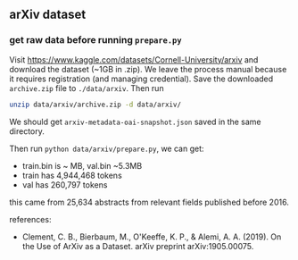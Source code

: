 
## arXiv dataset

### get raw data before running `prepare.py`

Visit https://www.kaggle.com/datasets/Cornell-University/arxiv and download the dataset (~1GB in .zip). We leave the 
process manual because it requires registration (and managing credential).
Save the downloaded `archive.zip` file to `./data/arxiv`. Then run

```bash
unzip data/arxiv/archive.zip -d data/arxiv/ 
```
We should get `arxiv-metadata-oai-snapshot.json` saved in the same directory. 

Then run `python data/arxiv/prepare.py`, we can get:

- train.bin is ~ MB, val.bin ~5.3MB
- train has 4,944,468 tokens
- val has 260,797 tokens

this came from 25,634 abstracts from relevant fields published before 2016.

references:

- Clement, C. B., Bierbaum, M., O'Keeffe, K. P., & Alemi, A. A. (2019). On the Use of ArXiv as a Dataset.
arXiv preprint arXiv:1905.00075.
